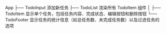 App
├── TodoInput 添加新任务
├── TodoList 渲染所有 TodoItem 组件
│   ├── TodoItem 显示单个任务，包括任务内容、完成状态、编辑按钮和删除按钮
└── TodoFooter 显示任务的统计信息（如总任务数、未完成任务数）以及过滤任务的选项
